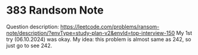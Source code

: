 # 383 Randsom Note
Question description: https://leetcode.com/problems/ransom-note/description/?envType=study-plan-v2&envId=top-interview-150
My 1st try (06.10.2024) was okay.
My idea: this problem is almost same as 242, so just go to see 242.